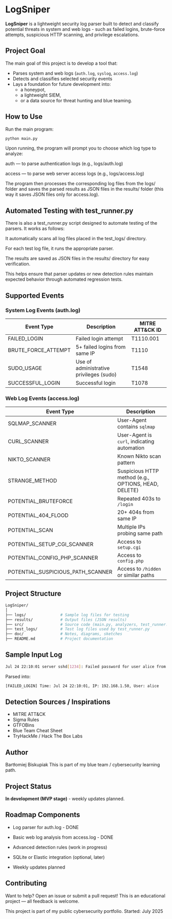 # LogSniper

**LogSniper** is a lightweight security log parser built to detect and classify potential threats in system and web logs - such as failed logins, brute-force attempts, suspicious HTTP scanning, and privilege escalations.

## Project Goal

The main goal of this project is to develop a tool that:

- Parses system and web logs (`auth.log`, `syslog`, `access.log`)
- Detects and classifies selected security events
- Lays a foundation for future development into:
  - a honeypot,
  - a lightweight SIEM,
  - or a data source for threat hunting and blue teaming.

## How to Use

Run the main program:
```bash
python main.py
```
Upon running, the program will prompt you to choose which log type to analyze:

auth — to parse authentication logs (e.g., logs/auth.log)

access — to parse web server access logs (e.g., logs/access.log)

The program then processes the corresponding log files from the logs/ folder and saves the parsed results as JSON files in the results/ folder (this way it saves JSON files only for access.log).

## Automated Testing with test_runner.py

There is also a test_runner.py script designed to automate testing of the parsers. It works as follows:

It automatically scans all log files placed in the test_logs/ directory.

For each test log file, it runs the appropriate parser.

The results are saved as JSON files in the results/ directory for easy verification.

This helps ensure that parser updates or new detection rules maintain expected behavior through automated regression tests.

## Supported Events

### System Log Events (auth.log)

| Event Type            | Description                             | MITRE ATT\&CK ID |
| --------------------- | --------------------------------------- | ---------------- |
| FAILED\_LOGIN         | Failed login attempt                    | T1110.001        |
| BRUTE\_FORCE\_ATTEMPT | 5+ failed logins from same IP           | T1110            |
| SUDO\_USAGE           | Use of administrative privileges (sudo) | T1548            |
| SUCCESSFUL\_LOGIN     | Successful login                        | T1078            |

### Web Log Events (access.log)

| Event Type                           | Description                                          |
| ------------------------------------ | ---------------------------------------------------- |
| SQLMAP\_SCANNER                      | User-Agent contains `sqlmap`                         |
| CURL\_SCANNER                        | User-Agent is `curl`, indicating automation          |
| NIKTO\_SCANNER                       | Known Nikto scan pattern                             |
| STRANGE\_METHOD                      | Suspicious HTTP method (e.g., OPTIONS, HEAD, DELETE) |
| POTENTIAL\_BRUTEFORCE                | Repeated 403s to `/login`                            |
| POTENTIAL\_404\_FLOOD                | 20+ 404s from same IP                                |
| POTENTIAL\_SCAN                      | Multiple IPs probing same path                       |
| POTENTIAL\_SETUP\_CGI\_SCANNER       | Access to `setup.cgi`                                |
| POTENTIAL\_CONFIG\_PHP\_SCANNER      | Access to `config.php`                               |
| POTENTIAL\_SUSPICIOUS\_PATH\_SCANNER | Access to `/hidden` or similar paths                 |

## Project Structure
```bash
LogSniper/
│
├── logs/               # Sample log files for testing
├── results/            # Output files (JSON results)
├── src/                # Source code (main.py, analyzers, test_runner.py, etc.)
├── test_logs/          # Test log files used by test_runner.py
├── doc/                # Notes, diagrams, sketches
├── README.md           # Project documentation
```
## Sample Input Log
```bash
Jul 24 22:10:01 server sshd[1234]: Failed password for user alice from 192.168.1.50 port 51412 ssh2
```
Parsed into:
```bash
[FAILED_LOGIN] Time: Jul 24 22:10:01, IP: 192.168.1.50, User: alice
```

## Detection Sources / Inspirations

- MITRE ATT&CK
- Sigma Rules
- GTFOBins
- Blue Team Cheat Sheet
- TryHackMe / Hack The Box Labs

## Author

Bartłomiej Biskupiak
This is part of my blue team / cybersecurity learning path.

## Project Status

**In development (MVP stage)** - weekly updates planned.

## Roadmap Components

- Log parser for auth.log - DONE

- Basic web log analysis from access.log - DONE

- Advanced detection rules (work in progress)

- SQLite or Elastic integration (optional, later)

- Weekly updates planned

## Contributing

Want to help? Open an issue or submit a pull request!
This is an educational project — all feedback is welcome.

This project is part of my public cybersecurity portfolio.
Started: July 2025